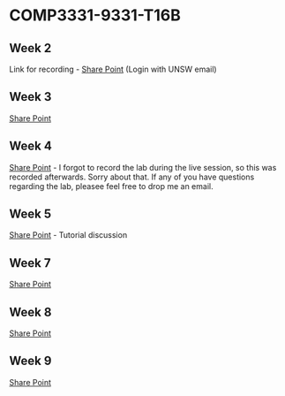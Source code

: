 # COMP3331-9331-T16B

## Week 2
Link for recording - [Share Point](https://unsw.sharepoint.com/:v:/s/COMP33319331-Tutoring/EcBz1M3__BRDvMCcp-wTnywBCh4-67MBFgiMLqHlWhdN2A?e=tbegTD) (Login with UNSW email)

## Week 3
[Share Point](https://unsw.sharepoint.com/:v:/s/COMP33319331-Tutoring/EanNJUo3ePZJgfhFcW21rB4B837lVUQ2yL5sLACevetKLw?e=2hGaud)

## Week 4
[Share Point](https://unsw.sharepoint.com/:v:/s/COMP33319331-Tutoring/EYR2PI4HpV9KrU-TrRUfnA8B12bNoz-K0rQGpDiyEaqIXQ?e=soZTI3) - I forgot to record the lab during the live session, so this was recorded afterwards. Sorry about that. If any of you have questions regarding the lab, pleasee feel free to drop me an email.

## Week 5
[Share Point](https://unsw.sharepoint.com/:v:/s/COMP33319331-Tutoring/EYieUHJ1DVRAnZN1v9rGuXIBLFJYQmfiGwpqwJqt0wcffQ?e=2YOpwr) - Tutorial discussion

## Week 7
[Share Point](https://unsw.sharepoint.com/:v:/s/COMP33319331-Tutoring/ESpBXjIANFxMkuM5lRb7JZABhextRrybY3JmD6NF0-WzEg?e=gmTcsN)

## Week 8
[Share Point](https://unsw.sharepoint.com/:v:/s/COMP33319331-Tutoring/EQfZP37XYNRLm_I6Dgc-qgwBkwKtK3RHPiwlVup1ZSlzPQ?e=7IjST4)

## Week 9
[Share Point](https://unsw.sharepoint.com/:v:/s/COMP33319331-Tutoring/EQvFKtCZauVLhd149mjWqRUB0TicdYmctuaVC4mxYTS0Kg?e=biAM4f)
